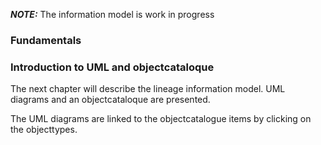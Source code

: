 

**_NOTE:_**  The information model is work in progress

### Fundamentals


### Introduction to UML and objectcataloque

The next chapter will describe the lineage information model. UML diagrams and an objectcataloque are presented.

The UML diagrams are linked to the objectcatalogue items by clicking on the objecttypes.





